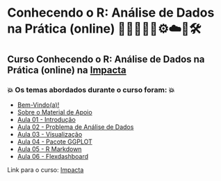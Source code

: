 # Conhecendo o R: Análise de Dados na Prática (online) 👨🏻‍💻🤖🤯⚙️☁️🎲🛠️
## Curso Conhecendo o R: Análise de Dados na Prática (online) na [Impacta](https://www.impacta.com.br/cursos/conhecendo-o-r-analise-de-dados-na-pratica-online)
### 💥 Os temas abordados durante o curso foram: 💥
- [Bem-Vindo(a)!](https://github.com/romulovieira777/Conhecendo_o_R-_Analise_de_Dados_na_Pratica_Online/tree/main/Bem_Vindo)
- [Sobre o Material de Apoio](https://github.com/romulovieira777/Conhecendo_o_R-_Analise_de_Dados_na_Pratica_Online/tree/main/Sobre_o_Material_de_Apoio)
- [Aula 01 - Introdução](https://github.com/romulovieira777/Conhecendo_o_R_Analise_de_Dados_na_Pratica_Online/tree/main/Aula_01_Introducao)
- [Aula 02 - Problema de Análise de Dados](https://github.com/romulovieira777/Conhecendo_o_R_Analise_de_Dados_na_Pratica_Online/tree/main/Aula_02_Problema_de_Analise_de_Dados)
- [Aula 03 - Visualização](https://github.com/romulovieira777/Conhecendo_o_R_Analise_de_Dados_na_Pratica_Online/tree/main/Aula_03_Visualizacao)
- [Aula 04 - Pacote GGPLOT](https://github.com/romulovieira777/Conhecendo_o_R_Analise_de_Dados_na_Pratica_Online/tree/main/Aula_04_Pacote_GGPLOT)
- [Aula 05 - R Markdown](https://github.com/romulovieira777/Conhecendo_o_R_Analise_de_Dados_na_Pratica_Online/tree/main/Aula_05_R_Markdown)
- [Aula 06 - Flexdashboard]()

Link para o curso: [Impacta](https://www.impacta.com.br/cursos/conhecendo-o-r-analise-de-dados-na-pratica-online)
